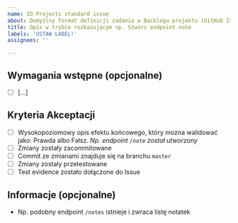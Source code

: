 ```yaml
---
name: IO Projects standard issue
about: Domyślny format definicji zadania w Backlogu projektu (GitHub Issue)
title: Opis w trybie rozkazującym np. Stwórz endpoint note
labels: 'USTAW LABEL!'
assignees: ''

---
```


## Wymagania wstępne (opcjonalne)

- [ ] [...]

## Kryteria Akceptacji

- [ ] Wysokopoziomowy opis efektu końcowego, który można walidować jako: Prawda albo Fałsz. *Np. endpoint `/note` został utworzony*
- [ ] Zmiany zostały zacommitowane
- [ ] Commit ze zmianami znajduje się na branchu `master`
- [ ] Zmiany zostaly przetestowane
- [ ] Test evidence zostało dołączone do Issue

## Informacje (opcjonalne)

- Np. podobny endpoint `/notes` istnieje i zwraca listę notatek

